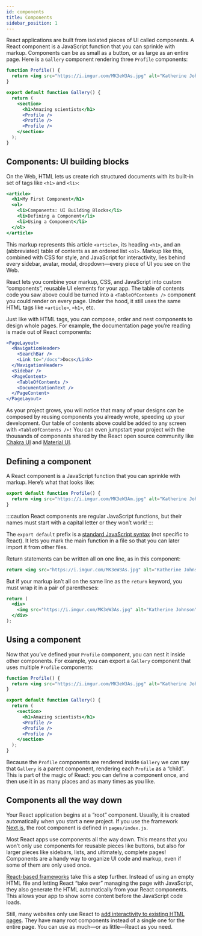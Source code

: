 ```yaml
---
id: components
title: Components
sidebar_position: 1
---
```


React applications are built from isolated pieces of UI called components. A React component is a JavaScript function that you can sprinkle with markup. Components can be as small as a button, or as large as an entire page. Here is a `Gallery` component rendering three `Profile` components:

```jsx
function Profile() {
  return <img src="https://i.imgur.com/MK3eW3As.jpg" alt="Katherine Johnson" />;
}

export default function Gallery() {
  return (
    <section>
      <h1>Amazing scientists</h1>
      <Profile />
      <Profile />
      <Profile />
    </section>
  );
}
```

## Components: UI building blocks

On the Web, HTML lets us create rich structured documents with its built-in set of tags like `<h1>` and `<li>`:

```jsx
<article>
  <h1>My First Component</h1>
  <ol>
    <li>Components: UI Building Blocks</li>
    <li>Defining a Component</li>
    <li>Using a Component</li>
  </ol>
</article>
```

This markup represents this article `<article>`, its heading `<h1>`, and an (abbreviated) table of contents as an ordered list `<ol>`. Markup like this, combined with CSS for style, and JavaScript for interactivity, lies behind every sidebar, avatar, modal, dropdown—every piece of UI you see on the Web.

React lets you combine your markup, CSS, and JavaScript into custom “components”, reusable UI elements for your app. The table of contents code you saw above could be turned into a `<TableOfContents />` component you could render on every page. Under the hood, it still uses the same HTML tags like `<article>`, `<h1>`, etc.

Just like with HTML tags, you can compose, order and nest components to design whole pages. For example, the documentation page you’re reading is made out of React components:

```jsx
<PageLayout>
  <NavigationHeader>
    <SearchBar />
    <Link to="/docs">Docs</Link>
  </NavigationHeader>
  <Sidebar />
  <PageContent>
    <TableOfContents />
    <DocumentationText />
  </PageContent>
</PageLayout>
```

As your project grows, you will notice that many of your designs can be composed by reusing components you already wrote, speeding up your development. Our table of contents above could be added to any screen with `<TableOfContents />!` You can even jumpstart your project with the thousands of components shared by the React open source community like [Chakra UI](https://chakra-ui.com/) and [Material UI](https://material-ui.com/).

## Defining a component

A React component is a JavaScript function that you can sprinkle with markup. Here’s what that looks like:

```jsx
export default function Profile() {
  return <img src="https://i.imgur.com/MK3eW3Am.jpg" alt="Katherine Johnson" />;
}
```

:::caution
React components are regular JavaScript functions, but their names must start with a capital letter or they won’t work!
:::

The `export default` prefix is a [standard JavaScript syntax](https://developer.mozilla.org/docs/web/javascript/reference/statements/export) (not specific to React). It lets you mark the main function in a file so that you can later import it from other files.

Return statements can be written all on one line, as in this component:

```jsx
return <img src="https://i.imgur.com/MK3eW3As.jpg" alt="Katherine Johnson" />;
```

But if your markup isn’t all on the same line as the `return` keyword, you must wrap it in a pair of parentheses:

```jsx
return (
  <div>
    <img src="https://i.imgur.com/MK3eW3As.jpg" alt="Katherine Johnson" />
  </div>
);
```

## Using a component

Now that you’ve defined your `Profile` component, you can nest it inside other components. For example, you can export a `Gallery` component that uses multiple `Profile` components:

```jsx
function Profile() {
  return <img src="https://i.imgur.com/MK3eW3As.jpg" alt="Katherine Johnson" />;
}

export default function Gallery() {
  return (
    <section>
      <h1>Amazing scientists</h1>
      <Profile />
      <Profile />
      <Profile />
    </section>
  );
}
```

Because the `Profile` components are rendered inside `Gallery` we can say that `Gallery` is a parent component, rendering each `Profile` as a “child”. This is part of the magic of React: you can define a component once, and then use it in as many places and as many times as you like.

## Components all the way down

Your React application begins at a “root” component. Usually, it is created automatically when you start a new project. If you use the framework [Next.js](https://nextjs.org/), the root component is defined in `pages/index.js`.

Most React apps use components all the way down. This means that you won’t only use components for reusable pieces like buttons, but also for larger pieces like sidebars, lists, and ultimately, complete pages! Components are a handy way to organize UI code and markup, even if some of them are only used once.

[React-based frameworks](https://react.dev/learn/start-a-new-react-project) take this a step further. Instead of using an empty HTML file and letting React “take over” managing the page with JavaScript, they also generate the HTML automatically from your React components. This allows your app to show some content before the JavaScript code loads.

Still, many websites only use React to [add interactivity to existing HTML pages](https://react.dev/learn/add-react-to-an-existing-project#using-react-for-a-part-of-your-existing-page). They have many root components instead of a single one for the entire page. You can use as much—or as little—React as you need.
